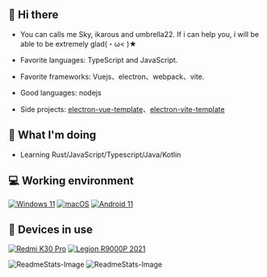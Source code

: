## 👋 Hi there

- You can calls me Sky, ikarous and umbrella22. If i can help you, i will be able to be extremely glad(・ω< )★

- Favorite languages: TypeScript and JavaScript.
- Favorite frameworks: Vuejs、electron、webpack、vite.

- Good languages: nodejs

- Side projects: [electron-vue-template](https://github.com/umbrella22/electron-vue-template)、[electron-vite-template](https://github.com/umbrella22/electron-vite-template)

## 🤔 What I'm doing

- Learning Rust/JavaScript/Typescript/Java/Kotlin

## 💻 Working environment

[![Windows 11](https://img.shields.io/badge/Windows%2011-00adef?style=flat-square&logo=windows&logoColor=ffffff)](https://www.microsoft.com/en-us/windows/windows-11)
[![macOS](https://img.shields.io/badge/macOS-00adef?style=flat-square&logo=apple&logoColor=ffffff)](https://www.apple.com/)
[![Android 11](https://img.shields.io/badge/Android%2011-3ddc84?style=flat-square&logo=android&logoColor=ffffff)](https://www.android.com/android-11/)

## 📱 Devices in use

[![Redmi K30 Pro](https://img.shields.io/badge/Redmi%20K30%20Pro-fd4900?style=flat-square&logo=xiaomi&logoColor=ffffff)](https://www.po.co/global/poco-f2-pro/)
[![Legion R9000P 2021](https://img.shields.io/badge/Legion%20R9000P%202021-e60012?style=flat-square&logo=lenovo&logoColor=ffffff)](https://www.lenovo.com/us/en/p/laptops/legion-laptops/legion-5-series/legion-5-pro-16ach6h/82jq00faus)


![ReadmeStats-Image](https://github-readme-stats.vercel.app/api/top-langs/?username=umbrella22&layout=compact)
![ReadmeStats-Image](https://github-readme-stats.vercel.app/api?username=umbrella22&show_icons=true&bg_color=ffffff)

